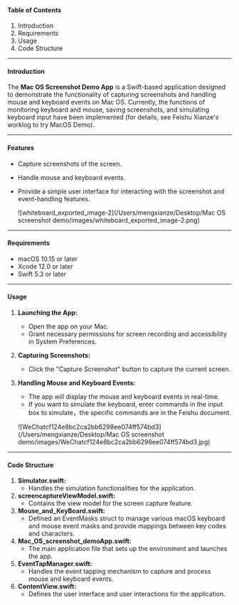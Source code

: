 #### Table of Contents

1. Introduction
2. Requirements
3. Usage
4. Code Structure

------

#### Introduction

The **Mac OS Screenshot Demo App** is a Swift-based application designed to demonstrate the functionality of capturing screenshots and handling mouse and keyboard events on Mac OS. Currently, the functions of monitoring keyboard and mouse, saving screenshots, and simulating keyboard input have been implemented (for details, see Feishu Xianze's worklog to try MacOS Demo).

------

#### Features

- Capture screenshots of the screen.

- Handle mouse and keyboard events.

- Provide a simple user interface for interacting with the screenshot and event-handling features.

  ![whiteboard_exported_image-2](/Users/mengxianze/Desktop/Mac OS screenshot demo/images/whiteboard_exported_image-2.png)

------

#### Requirements

- macOS 10.15 or later
- Xcode 12.0 or later
- Swift 5.3 or later

------

#### Usage

1. **Launching the App:**

   - Open the app on your Mac.
   - Grant necessary permissions for screen recording and accessibility in System Preferences.

2. **Capturing Screenshots:**

   - Click the "Capture Screenshot" button to capture the current screen.

3. **Handling Mouse and Keyboard Events:**

   - The app will display the mouse and keyboard events in real-time.
   - If you want to simulate the keyboard, enter commands in the input box to simulate，the specific commands are in the Feishu document.

   ![WeChatcf124e8bc2ca2bb6298ee074ff574bd3](/Users/mengxianze/Desktop/Mac OS screenshot demo/images/WeChatcf124e8bc2ca2bb6298ee074ff574bd3.jpg)

------

#### Code Structure

1. **Simulator.swift:**
   - Handles the simulation functionalities for the application.
2. **screencaptureViewModel.swift:**
   - Contains the view model for the screen capture feature.
3. **Mouse_and_KeyBoard.swift:**
   - Defined an EventMasks struct to manage various macOS keyboard and mouse event masks and provide mappings between key codes and characters.
4. **Mac_OS_screenshot_demoApp.swift:**
   - The main application file that sets up the environment and launches the app.
5. **EventTapManager.swift:**
   - Handles the event tapping mechanism to capture and process mouse and keyboard events.
6. **ContentView.swift:**
   - Defines the user interface and user interactions for the application.

